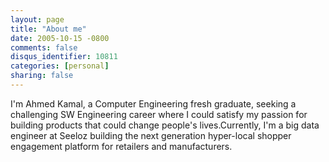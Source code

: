 ```yaml
---
layout: page
title: "About me"
date: 2005-10-15 -0800
comments: false
disqus_identifier: 10811
categories: [personal]
sharing: false
---
```


I'm Ahmed Kamal, a Computer Engineering fresh graduate, seeking a challenging SW Engineering career where I could satisfy my passion for building products that could change people's lives.Currently, I'm a big data engineer at Seeloz building the next generation hyper-local shopper engagement platform for retailers and manufacturers.

